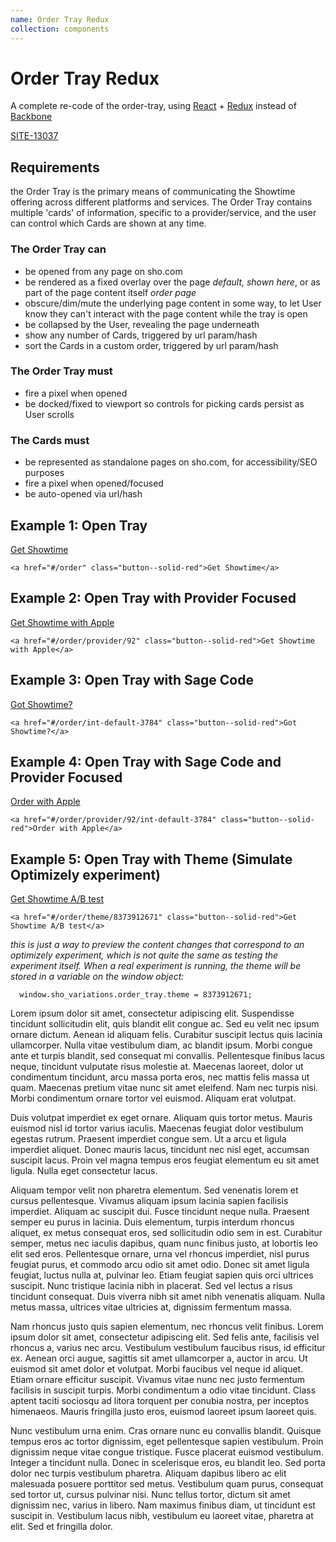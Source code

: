 ```yaml
---
name: Order Tray Redux
collection: components
---
```


# Order Tray Redux

A complete re-code of the order-tray, using [React](https://facebook.github.io/react/) + [Redux](http://redux.js.org/) instead of [Backbone](http://backbonejs.org/)

[SITE-13037](https://issues.sho.com/browse/SITE-13037)

## Requirements

the Order Tray is the primary means of communicating the Showtime offering across different platforms and services. The Order Tray contains multiple 'cards' of information, specific to a provider/service, and the user can control which Cards are shown at any time.

### The Order Tray can
- be opened from any page on sho.com
- be rendered as a fixed overlay over the page _default, shown here_, or as part of the page content itself _order page_
- obscure/dim/mute the underlying page content in some way, to let User know they can't interact with the page content while the tray is open
- be collapsed by the User, revealing the page underneath
- show any number of Cards, triggered by url param/hash
- sort the Cards in a custom order, triggered by url param/hash

### The Order Tray must
- fire a pixel when opened
- be docked/fixed to viewport so controls for picking cards persist as User scrolls

### The Cards must
- be represented as standalone pages on sho.com, for accessibility/SEO purposes
- fire a pixel when opened/focused
- be auto-opened via url/hash


## Example 1: Open Tray
<a href="#/order" class="button--solid-red">Get Showtime</a>

```
<a href="#/order" class="button--solid-red">Get Showtime</a>
```

## Example 2: Open Tray with Provider Focused
<a href="#/order/provider/92" class="button--solid-red">Get Showtime with Apple</a>

```
<a href="#/order/provider/92" class="button--solid-red">Get Showtime with Apple</a>
```

## Example 3: Open Tray with Sage Code
<a href="#/order/int-default-3784" class="button--solid-red">Got Showtime?</a>

```
<a href="#/order/int-default-3784" class="button--solid-red">Got Showtime?</a>
```


## Example 4: Open Tray with Sage Code and Provider Focused
<a href="#/order/provider/92/int-default-3784" class="button--solid-red">Order with Apple</a>

```
<a href="#/order/provider/92/int-default-3784" class="button--solid-red">Order with Apple</a>
```

## Example 5: Open Tray with Theme (Simulate Optimizely experiment)

<a href="#/order/theme/8373912671" class="button--solid-red">Get Showtime A/B test</a>

```
<a href="#/order/theme/8373912671" class="button--solid-red">Get Showtime A/B test</a>
```

_this is just a way to preview the content changes that correspond to an optimizely experiment, 
which is not quite the same as testing the experiment itself. When a real experiment is running, the theme will be stored in a variable on the window object:_

```
  window.sho_variations.order_tray.theme = 8373912671;
```


Lorem ipsum dolor sit amet, consectetur adipiscing elit. Suspendisse tincidunt sollicitudin elit, quis blandit elit congue ac. Sed eu velit nec ipsum ornare dictum. Aenean id aliquam felis. Curabitur suscipit lectus quis lacinia ullamcorper. Nulla vitae vestibulum diam, ac blandit ipsum. Morbi congue ante et turpis blandit, sed consequat mi convallis. Pellentesque finibus lacus neque, tincidunt vulputate risus molestie at. Maecenas laoreet, dolor ut condimentum tincidunt, arcu massa porta eros, nec mattis felis massa ut quam. Maecenas pretium vitae nunc sit amet eleifend. Nam nec turpis nisi. Morbi condimentum ornare tortor vel euismod. Aliquam erat volutpat.

Duis volutpat imperdiet ex eget ornare. Aliquam quis tortor metus. Mauris euismod nisl id tortor varius iaculis. Maecenas feugiat dolor vestibulum egestas rutrum. Praesent imperdiet congue sem. Ut a arcu et ligula imperdiet aliquet. Donec mauris lacus, tincidunt nec nisl eget, accumsan suscipit lacus. Proin vel magna tempus eros feugiat elementum eu sit amet ligula. Nulla eget consectetur lacus.

Aliquam tempor velit non pharetra elementum. Sed venenatis lorem et cursus pellentesque. Vivamus aliquam ipsum lacinia sapien facilisis imperdiet. Aliquam ac suscipit dui. Fusce tincidunt neque nulla. Praesent semper eu purus in lacinia. Duis elementum, turpis interdum rhoncus aliquet, ex metus consequat eros, sed sollicitudin odio sem in est. Curabitur semper, metus nec iaculis dapibus, quam nunc finibus justo, at lobortis leo elit sed eros. Pellentesque ornare, urna vel rhoncus imperdiet, nisl purus feugiat purus, et commodo arcu odio sit amet odio. Donec sit amet ligula feugiat, luctus nulla at, pulvinar leo. Etiam feugiat sapien quis orci ultrices suscipit. Nunc tristique lacinia nibh in placerat. Sed vel lectus a risus tincidunt consequat. Duis viverra nibh sit amet nibh venenatis aliquam. Nulla metus massa, ultrices vitae ultricies at, dignissim fermentum massa.

Nam rhoncus justo quis sapien elementum, nec rhoncus velit finibus. Lorem ipsum dolor sit amet, consectetur adipiscing elit. Sed felis ante, facilisis vel rhoncus a, varius nec arcu. Vestibulum vestibulum faucibus risus, id efficitur ex. Aenean orci augue, sagittis sit amet ullamcorper a, auctor in arcu. Ut euismod sit amet dolor et volutpat. Morbi faucibus vel neque id aliquet. Etiam ornare efficitur suscipit. Vivamus vitae nunc nec justo fermentum facilisis in suscipit turpis. Morbi condimentum a odio vitae tincidunt. Class aptent taciti sociosqu ad litora torquent per conubia nostra, per inceptos himenaeos. Mauris fringilla justo eros, euismod laoreet ipsum laoreet quis.

Nunc vestibulum urna enim. Cras ornare nunc eu convallis blandit. Quisque tempus eros ac tortor dignissim, eget pellentesque sapien vestibulum. Proin dignissim neque vitae congue tristique. Fusce placerat euismod vestibulum. Integer a tincidunt nulla. Donec in scelerisque eros, eu blandit leo. Sed porta dolor nec turpis vestibulum pharetra. Aliquam dapibus libero ac elit malesuada posuere porttitor sed metus. Vestibulum quam purus, consequat sed tortor ut, cursus pulvinar nisi. Nunc tellus tortor, dictum sit amet dignissim nec, varius in libero. Nam maximus finibus diam, ut tincidunt est suscipit in. Vestibulum lacus nibh, vestibulum eu laoreet vitae, pharetra at elit. Sed et fringilla dolor.
